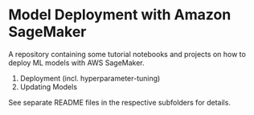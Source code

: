 # Model Deployment with Amazon SageMaker

A repository containing some tutorial notebooks and projects on how to deploy ML models with AWS SageMaker.

1. Deployment (incl. hyperparameter-tuning)
2. Updating Models

See separate README files in the respective subfolders for details.

